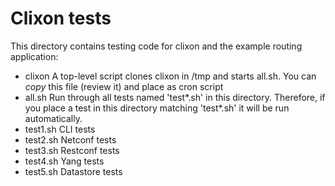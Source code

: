 # Clixon tests

This directory contains testing code for clixon and the example
routing application:
- clixon    A top-level script clones clixon in /tmp and starts all.sh. You can _copy_ this file (review it) and place as cron script
- all.sh    Run through all tests named 'test*.sh' in this directory. Therefore, if you place a test in this directory matching 'test*.sh' it will be run automatically. 
- test1.sh  CLI tests
- test2.sh  Netconf tests
- test3.sh  Restconf tests
- test4.sh  Yang tests
- test5.sh  Datastore tests
